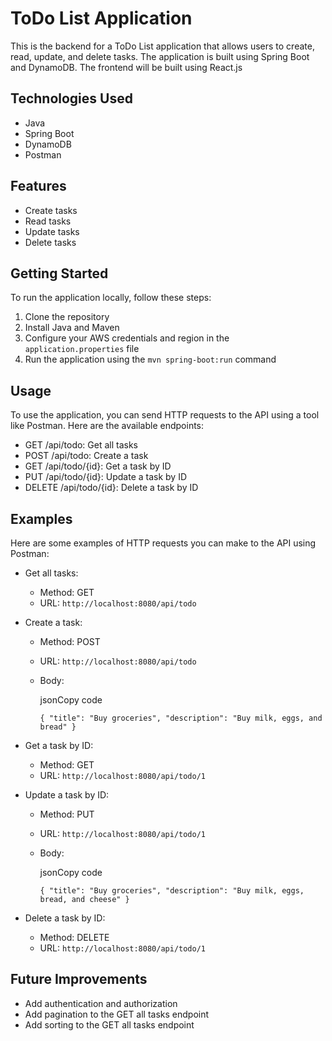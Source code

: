 ToDo List Application
=====================

This is the backend for a ToDo List application that allows users to create, read, update, and delete tasks. The application is built using Spring Boot and DynamoDB. The frontend will be built using React.js

Technologies Used
-----------------

-   Java
-   Spring Boot
-   DynamoDB
-   Postman

Features
--------

-   Create tasks
-   Read tasks
-   Update tasks
-   Delete tasks

Getting Started
---------------

To run the application locally, follow these steps:

1.  Clone the repository
2.  Install Java and Maven
3.  Configure your AWS credentials and region in the `application.properties` file
4.  Run the application using the `mvn spring-boot:run` command

Usage
-----

To use the application, you can send HTTP requests to the API using a tool like Postman. Here are the available endpoints:

-   GET /api/todo: Get all tasks
-   POST /api/todo: Create a task
-   GET /api/todo/{id}: Get a task by ID
-   PUT /api/todo/{id}: Update a task by ID
-   DELETE /api/todo/{id}: Delete a task by ID

Examples
--------

Here are some examples of HTTP requests you can make to the API using Postman:

-   Get all tasks:
    -   Method: GET
    -   URL: `http://localhost:8080/api/todo`
-   Create a task:
    -   Method: POST
    -   URL: `http://localhost:8080/api/todo`
    -   Body:

        jsonCopy code

        `{ "title": "Buy groceries", "description": "Buy milk, eggs, and bread" }`

-   Get a task by ID:
    -   Method: GET
    -   URL: `http://localhost:8080/api/todo/1`
-   Update a task by ID:
    -   Method: PUT
    -   URL: `http://localhost:8080/api/todo/1`
    -   Body:

        jsonCopy code

        `{ "title": "Buy groceries", "description": "Buy milk, eggs, bread, and cheese" }`

-   Delete a task by ID:
    -   Method: DELETE
    -   URL: `http://localhost:8080/api/todo/1`

Future Improvements
-------------------

-   Add authentication and authorization
-   Add pagination to the GET all tasks endpoint
-   Add sorting to the GET all tasks endpoint
